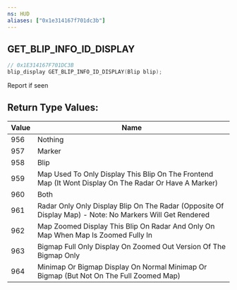 ```yaml
---
ns: HUD
aliases: ["0x1e314167f701dc3b"]
---
```

## GET_BLIP_INFO_ID_DISPLAY

```c
// 0x1E314167F701DC3B
blip_display GET_BLIP_INFO_ID_DISPLAY(Blip blip);
```

Report if seen

## Return Type Values:
| Value | Name |
| --- | --- |
| 956 | Nothing |
| 957 | Marker |
| 958 | Blip |
| 959 | Map Used To Only Display This Blip On The Frontend Map (It Wont Display On The Radar Or Have A Marker) |
| 960 | Both |
| 961 | Radar Only Only Display Blip On The Radar (Opposite Of Display Map) - Note: No Markers Will Get Rendered |
| 962 | Map Zoomed Display This Blip On Radar And Only On Map When Map Is Zoomed Fully In |
| 963 | Bigmap Full Only Display On Zoomed Out Version Of The Bigmap Only |
| 964 | Minimap Or Bigmap Display On Normal Minimap Or Bigmap (But Not On The Full Zoomed Map) |

